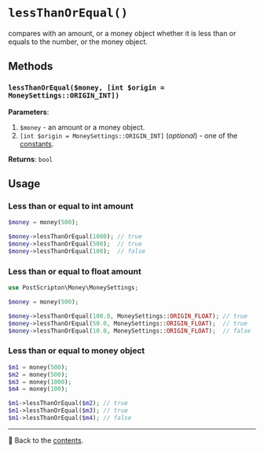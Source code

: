 # `lessThanOrEqual()`

сompares with an amount, or a money object whether it is less than or equals to the number, or the money object.

## Methods

### `lessThanOrEqual($money, [int $origin = MoneySettings::ORIGIN_INT])`
**Parameters**:
1. `$money` - an amount or a money object.
2. `[int $origin = MoneySettings::ORIGIN_INT]` (*optional*) - one of the [constants](/docs/02_settings/origin.md#constants).

**Returns**: `bool`

## Usage

### Less than or equal to int amount

```php
$money = money(500);

$money->lessThanOrEqual(1000); // true
$money->lessThanOrEqual(500);  // true
$money->lessThanOrEqual(100);  // false
```

### Less than or equal to float amount

```php
use PostScripton\Money\MoneySettings;

$money = money(500);

$money->lessThanOrEqual(100.0, MoneySettings::ORIGIN_FLOAT); // true
$money->lessThanOrEqual(50.0, MoneySettings::ORIGIN_FLOAT);  // true
$money->lessThanOrEqual(10.0, MoneySettings::ORIGIN_FLOAT);  // false
```

### Less than or equal to money object

```php
$m1 = money(500);
$m2 = money(500);
$m3 = money(1000);
$m4 = money(100);

$m1->lessThanOrEqual($m2); // true
$m1->lessThanOrEqual($m3); // true
$m1->lessThanOrEqual($m4); // false
```

---

📌 Back to the [contents](/README.md#table-of-contents).
